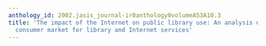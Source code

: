 ```yaml
---
anthology_id: 2002.jasis_journal-ir0anthology0volumeA53A10.3
title: 'The impact of the Internet on public library use: An analysis of the current
  consumer market for library and Internet services'
---
```

